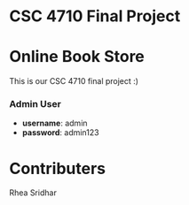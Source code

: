 # CSC 4710 Final Project
# Online Book Store
This is our CSC 4710 final project :)

### Admin User
- **username**: admin
- **password**: admin123

# Contributers
Rhea Sridhar
